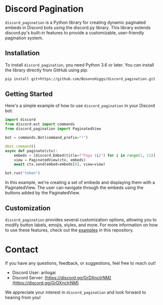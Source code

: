 # Discord Pagination

`discord_pagination` is a Python library for creating dynamic paginated embeds in Discord bots using the discord.py library. This library extends discord.py's built-in features to provide a customizable, user-friendly pagination system. 

## Installation

To install `discord_pagination`, you need Python 3.6 or later. You can install the library directly from GitHub using pip:

```bash
pip install git+https://github.com/BosonsHiggs/discord_pagination.git
```

## Getting Started

Here's a simple example of how to use `discord_pagination` in your Discord bot:

```python
import discord
from discord.ext import commands
from discord_pagination import PaginatedView

bot = commands.Bot(command_prefix="!")

@bot.command()
async def paginate(ctx):
    embeds = [discord.Embed(title=f"Page {i}") for i in range(1, 11)]
    view = PaginatedView(ctx, embeds)
    await ctx.send(embed=embeds[0], view=view)

bot.run("token")
```

In this example, we're creating a set of embeds and displaying them with a PaginatedView. The user can navigate through the embeds using the buttons added by the PaginatedView.

## Customization

`discord_pagination` provides several customization options, allowing you to modify button labels, emojis, styles, and more. For more information on how to use these features, check out the [examples](https://github.com/BosonsHiggs/discord_pagination/tree/main/examples) in this repository.

# Contact

If you have any questions, feedback, or suggestions, feel free to reach out!

- Discord User: arilogai
- Discord Server: [https://discord.gg/GrDXnctrNM](https://discord.gg/GrDXnctrNM)

We appreciate your interest in `discord_pagination` and look forward to hearing from you!